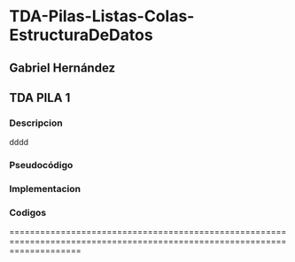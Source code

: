 # TDA-Pilas-Listas-Colas-EstructuraDeDatos
## Gabriel Hernández

## TDA PILA 1

### Descripcion 
dddd

### Pseudocódigo 

### Implementacion 

### Codigos

==========================================================================================================================
